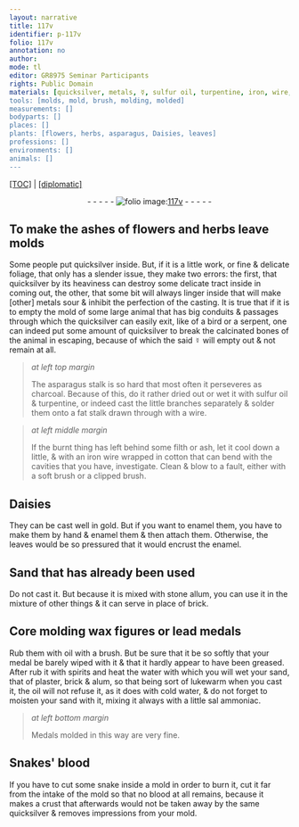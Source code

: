 ```yaml
---
layout: narrative
title: 117v
identifier: p-117v
folio: 117v
annotation: no
author:
mode: tl
editor: GR8975 Seminar Participants
rights: Public Domain
materials: [quicksilver, metals, ☿, sulfur oil, turpentine, iron, wire, cotton, gold, enamel, Sand, stone allum, brick, wax, lead, oil, spirits, water, sand, plaster, alum, sal ammoniac, Snakes' blood, blood]
tools: [molds, mold, brush, molding, molded]
measurements: []
bodyparts: []
places: []
plants: [flowers, herbs, asparagus, Daisies, leaves]
professions: []
environments: []
animals: []
---
```


<p><a href="{{ site.baseurl }}/translation/">[TOC]</a> | <a href="{{ site.baseurl }}/_texts/p-117v_tc.md/">[diplomatic]</a></p><div class="folio" align="center">- - - - - <a href="http://gallica.bnf.fr/ark:/12148/btv1b10500001g/f240.image" target="_blank"><img src="https://cu-mkp.github.io/2017-workshop-edition/assets/photo-icon.png" alt="folio image: " style="display:inline-block; margin-bottom:-3px;"/>117v</a> - - - - - </div>  
  

## To make the ashes of <span class="pa">flowers</span> and <span class="pa">herbs</span> leave <span class="tl">molds</span>

 
Some people put <span class="m">quicksilver</span> inside. But, if it is a little work, or fine & delicate foliage, that only has a slender issue, they make two errors: the first, that <span class="m">quicksilver</span> by its heaviness can destroy some delicate tract inside in coming out, the other, that some bit will always linger inside that will make [other] <span class="m">metals</span> sour & inhibit the perfection of the casting. It is true that if it is to empty the <span class="tl">mold</span> of some large animal that has big conduits & passages through which the <span class="m">quicksilver</span> can easily exit, like of a bird or a serpent, one can indeed put some amount of <span class="m">quicksilver</span> to break the calcinated bones of the animal in escaping, because of which the said <span class="m">☿</span> will empty out & not remain at all.
 
> *at left top margin*
> 
> 
>   The <span class="pa">asparagus</span> stalk is so hard that most often it perseveres as charcoal. Because of this, do it rather dried out or wet it with <span class="m">sulfur oil</span> & <span class="m">turpentine</span>, or indeed cast the little branches separately & solder them onto a fat stalk drawn through with a wire.
 
> *at left middle margin*
> 
> 
>   If the burnt thing has left behind some filth or ash, let it cool down a little, & with an <span class="m">iron</span> <span class="m">wire</span> wrapped in <span class="m">cotton</span> that can bend with the cavities that you have, investigate. Clean & blow to a fault, either with a soft <span class="tl">brush</span> or a clipped <span class="tl">brush</span>.
 
 
  

## <span class="pa">Daisies</span>

 
They can be cast well in <span class="m">gold</span>. But if you want to <span class="m">enamel</span> them, you have to make them by hand & <span class="m">enamel</span> them & then attach them. Otherwise, the <span class="pa">leaves</span> would be so pressured that it would encrust the <span class="m">enamel</span>.
 
 
  

## <span class="m">Sand</span> that has already been used

 
Do not cast it. But because it is mixed with <span class="m">stone allum</span>, you can use it in the mixture of other things & it can serve in place of <span class="m">brick</span>.
 
 
  

## Core <span class="tl">molding</span> <span class="m">wax</span> figures or <span class="m">lead</span> medals

 
Rub them with <span class="m">oil</span> with a <span class="tl">brush</span>. But be sure that it be so softly that your medal be barely wiped with it & that it hardly appear to have been greased. After rub it with <span class="m">spirits</span> and heat the <span class="m">water</span> with which you will wet your <span class="m">sand</span>, that of <span class="m">plaster</span>, <span class="m">brick</span> & <span class="m">alum</span>, so that being sort of lukewarm when you cast it, the <span class="m">oil</span> will not refuse it, as it does with cold water, & do not forget to moisten your <span class="m">sand</span> with it, mixing it always with a little <span class="m">sal ammoniac</span>.
 
> *at left bottom margin*
> 
> 
>   Medals <span class="tl">molded</span> in this way are very fine.
 
 
  

## <span class="m">Snakes' blood</span>

 
If you have to cut some snake inside a <span class="tl">mold</span> in order to burn it, cut it far from the intake of the <span class="tl">mold</span> so that no <span class="m">blood</span> at all remains, because it makes a crust that afterwards would not be taken away by the same <span class="m">quicksilver</span> & removes impressions from your <span class="tl">mold</span>.
 
